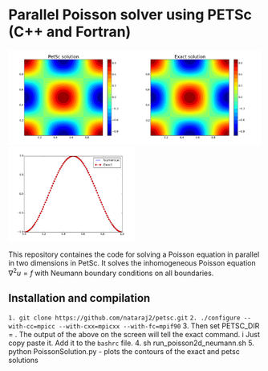 # Parallel Poisson solver using PETSc (C++ and Fortran)

<img src="Images/PetscSolution.png?raw=true&v=50" alt="your_alternative_text" width="50%" height="50%"><img src="Images/ExactSolution.png?raw=true&v=50" alt="your_alternative_text" width="50%" height="50%">
<img src="Images/Comparison.png?raw=true&v=50" alt="your_alternative_text" width="50%" height="50%">

This repository containes the code for solving a Poisson equation in parallel in two dimensions in PetSc. It solves the inhomogeneous 
Poisson equation $\nabla^2 u = f$ with Neumann boundary conditions on all boundaries.

## Installation and compilation

```1. git clone https://github.com/nataraj2/petsc.git```
```2. ./configure --with-cc=mpicc --with-cxx=mpicxx --with-fc=mpif90```
3. Then set PETSC_DIR = <path>. The output of the above on the screen will tell the exact command. i
Just copy paste it. Add it to the `bashrc` file.
4. sh run_poisson2d_neumann.sh
5. python PoissonSolution.py - plots the contours of the exact and petsc solutions
